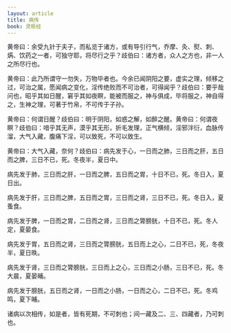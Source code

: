 ```yaml
---
layout: article
title: 病传
book: 灵枢经
---
```


黄帝曰：余受九针于夫子，而私览于诸方，或有导引行气，乔摩、灸、熨、刺、焫、饮药之一者，可独守耶，将尽行之乎？歧伯曰：诸方者，众人之方也，非一人之所尽行也。

黄帝曰：此乃所谓守一勿失，万物毕者也。今余已闻阴阳之要，虚实之理，倾移之过，可治之属，愿闻病之变化，淫传绝败而不可治者，可得闻乎？歧伯曰：要乎哉问也，昭乎其如日醒，窘乎其如夜瞑，能被而服之，神与俱成，毕将服之，神自得之，生神之理，可著于竹帛，不可传于子孙。

黄帝曰：何谓日醒？歧伯曰：明于阴阳，如惑之解，如醉之醒。黄帝曰：何谓夜瞑？歧伯曰：喑乎其无声，漠乎其无形，折毛发理，正气横倾，淫邪泮衍，血脉传溜，大气入藏，腹痛下淫，可以致死，不可以致生。

黄帝曰：大气入藏，奈何？歧伯曰：病先发于心，一日而之肺，三日而之肝，五日而之脾，三日不已，死。冬夜半，夏日中。

病先发于肺，三日而之肝，一日而之脾，五日而之胃，十日不已，死。冬日入，夏日出。

病先发于肝，三日而之脾，五日而之胃，三日而之肾，三日不已，死。冬日入，夏蚤食。

病先发于脾，一日而之胃，二日而之肾，三日而之膂膀胱，十日不已，死。冬人定，夏晏食。

病先发于胃，五日而之肾，三日而之膂膀胱，五日而上之心，二日不已，死，冬夜半，夏日昳。

病先发于肾，三日而之膂膀胱，三日而上之心，三日而之小肠，三日不已，死。冬大晨，夏晏晡。

病先发于膀胱，五日而之肾，一日而之小肠，一日而之心，二日不已，死。冬鸡鸣，夏下晡。

诸病以次相传，如是者，皆有死期，不可刺也；间一藏及二、三、四藏者，乃可刺也。

